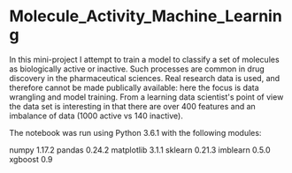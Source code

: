 # Molecule_Activity_Machine_Learning

In this mini-project I attempt to train a model to classify a set of molecules as biologically active or inactive. Such processes are common in drug discovery in the pharmaceutical sciences. Real research data is used, and therefore cannot be made publically available: here the focus is data wrangling and model training. From a learning data scientist's point of view the data set is interesting in that there are over 400 features and an imbalance of data (1000 active vs 140 inactive).

The notebook was run using Python 3.6.1 with the following modules:

numpy 1.17.2
pandas 0.24.2
matplotlib 3.1.1
sklearn  0.21.3
imblearn 0.5.0
xgboost 0.9
